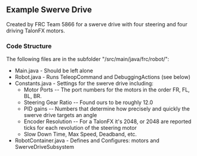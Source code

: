 ## Example Swerve Drive

Created by FRC Team 5866 for a swerve drive with four steering and four driving TalonFX motors.

### Code Structure

The following files are in the subfolder "/src/main/java/frc/robot/":
  * Main.java - Should be left alone
  * Robot.java - Runs TeleopCommand and DebuggingActions (see below)
  * Constants.java - Settings for the swerve drive including:
    * Motor Ports -- The port numbers for the motors in the order FR, FL, BL, BR.
    * Steering Gear Ratio -- Found ours to be roughly 12.0
    * PID gains -- Numbers that determine how precisely and quickly the swerve drive targets an angle
    * Encoder Resolution -- For a TalonFX it's 2048, or 2048 are reported ticks for each revolution of the steering motor
    * Slow Down Time, Max Speed, Deadband, etc.
  * RobotContainer.java - Defines and Configures: motors and SwerveDriveSubsystem